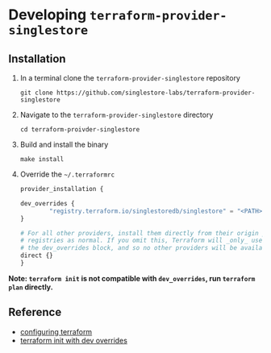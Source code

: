 # Developing `terraform-provider-singlestore`

## Installation

1. In a terminal clone the `terraform-provider-singlestore` repository

    ~~~ shell
    git clone https://github.com/singlestore-labs/terraform-provider-singlestore
    ~~~

2. Navigate to the `terraform-provider-singlestore` directory

    ~~~ shell
    cd terraform-proivder-singlestore
    ~~~

3. Build and install the binary
    ~~~ shell
    make install
    ~~~

4. Override the `~/.terraformrc`
    ~~~ tf
    provider_installation {

    dev_overrides {
            "registry.terraform.io/singlestoredb/singlestore" = "<PATH>/go/bin"
    }

    # For all other providers, install them directly from their origin provider
    # registries as normal. If you omit this, Terraform will _only_ use
    # the dev_overrides block, and so no other providers will be available.
    direct {}
    }
    ~~~

**Note: `terraform init` is not compatible with `dev_overrides`, run `terraform plan` directly.**

## Reference

- [configuring terraform](https://developer.hashicorp.com/terraform/tutorials/providers-plugin-framework/providers-plugin-framework-provider#locally-install-provider-and-verify-with-terraform)
- [terraform init with dev overrides](https://github.com/hashicorp/terraform/issues/27459)